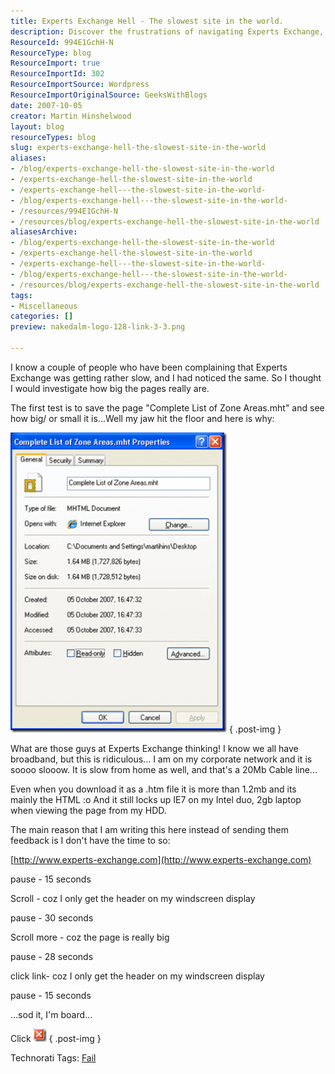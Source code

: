```yaml
---
title: Experts Exchange Hell - The slowest site in the world.
description: Discover the frustrations of navigating Experts Exchange, the slowest site in the world. Join the conversation on web performance and user experience!
ResourceId: 994E1GchH-N
ResourceType: blog
ResourceImport: true
ResourceImportId: 302
ResourceImportSource: Wordpress
ResourceImportOriginalSource: GeeksWithBlogs
date: 2007-10-05
creator: Martin Hinshelwood
layout: blog
resourceTypes: blog
slug: experts-exchange-hell-the-slowest-site-in-the-world
aliases:
- /blog/experts-exchange-hell-the-slowest-site-in-the-world
- /experts-exchange-hell-the-slowest-site-in-the-world
- /experts-exchange-hell---the-slowest-site-in-the-world-
- /blog/experts-exchange-hell---the-slowest-site-in-the-world-
- /resources/994E1GchH-N
- /resources/blog/experts-exchange-hell-the-slowest-site-in-the-world
aliasesArchive:
- /blog/experts-exchange-hell-the-slowest-site-in-the-world
- /experts-exchange-hell-the-slowest-site-in-the-world
- /experts-exchange-hell---the-slowest-site-in-the-world-
- /blog/experts-exchange-hell---the-slowest-site-in-the-world-
- /resources/blog/experts-exchange-hell-the-slowest-site-in-the-world
tags:
- Miscellaneous
categories: []
preview: nakedalm-logo-128-link-3-3.png

---
```

I know a couple of people who have been complaining that Experts Exchange was getting rather slow, and I had noticed the same. So I thought I would investigate how big the pages really are.

The first test is to save the page "Complete List of Zone Areas.mht" and see how big/ or small it is...Well my jaw hit the floor and here is why:

[![image](images/ExpertsExchangeHellTheslowestsiteinthew_F058-image_thumb-2-2.png)](http://blog.hinshelwood.com/files/2011/05/GWB-WindowsLiveWriter-ExpertsExchangeHellTheslowestsiteinthew_F058-image.png)
{ .post-img }

What are those guys at Experts Exchange thinking! I know we all have broadband, but this is ridiculous... I am on my corporate network and it is soooo slooow. It is slow from home as well, and that's a 20Mb Cable line...

Even when you download it as a .htm file it is more than 1.2mb and its mainly the HTML :o And it still locks up IE7 on my Intel duo, 2gb laptop when viewing the page from my HDD.

The main reason that I am writing this here instead of sending them feedback is I don't have the time to so:

[http://www.experts-exchange.com](http://www.experts-exchange.com)

pause - 15 seconds

Scroll - coz I only get the header on my windscreen display

pause - 30 seconds

Scroll more - coz the page is really big

pause - 28 seconds

click link- coz I only get the header on my windscreen display

pause - 15 seconds

...sod it, I'm board...

Click [![image](images/ExpertsExchangeHellTheslowestsiteinthew_F058-image_thumb_1-1-1.png)](http://blog.hinshelwood.com/files/2011/05/GWB-WindowsLiveWriter-ExpertsExchangeHellTheslowestsiteinthew_F058-image_1.png)
{ .post-img }

Technorati Tags: [Fail](http://technorati.com/tags/Fail)
